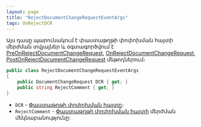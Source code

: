 ```yaml
---
layout: page
title: "RejectDocumentChangeRequestEventArgs" 
tags: OnRejectDCR
---
```


Այս դասը պարունակում է փաստաթղթի փոփոխման հայտի մերժման տվյալներ և օգտագործվում է [PreOnRejectDocumentChangeRequest](../../../extensions/definitions/document_extender.md#preonrejectdocumentchangerequest), [OnRejectDocumentChangeRequest](../../definitions/document.md#onrejectdocumentchangerequest), [PostOnRejectDocumentChangeRequest](../../../extensions/definitions/document_extender.md#postonrejectdocumentchangerequest) մեթոդներում։

```c#
public class RejectDocumentChangeRequestEventArgs
{
    public DocumentChangeRequest DCR { get; }
    public string RejectComment { get; }
}
```

* `DCR` - [Փաստաթղթի փոփոխման հայտը](../DocumentChangeRequest.md)։
* `RejectComment` - [Փաստաթղթի փոփոխման հայտի](../DocumentChangeRequest.md) մերժման մեկնաբանությունը: